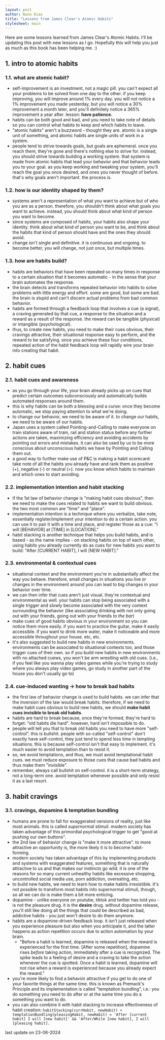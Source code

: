 ```yaml
---
layout: post
author: Nuno Dias
title: "Lessons from James Clear's Atomic Habits"
stylesheet: main
---
```


Here are some lessons learned from James Clear's Atomic Habits. I'll be updating this post with new lessons as I go. Hopefully this will help you just as much as this book has been helping me. :)

## 1. intro to atomic habits

### 1.1. what are atomic habit?

- self-improvement is an investment, not a magic pill. you can't expect all your problems to be solved from one day to the other. if you keep improving, you will improve around 1% every day. you will not notice a 1% improvement you made yesterday, but you will notice a 30% improvement a month later, and you'll definitely notice a 365% improvement a year after. lesson: **have patience.**
- habits can be both good and bad, and you need to take note of details so you can control what habits to keep and which habits to leave.
- "atomic habits" aren't a buzzword - thought they are. atomic is a single unit of something, and atomic habits are single units of work in a system.
- people tend to strive towards goals, but goals are ephemeral. once you reach them, they're gone and there's nothing else to strive for. instead, you should strive towards building a working system. that system is made from atomic habits that lead your behavior and that behavior leads you to your goal. as you keep working and tweaking your system, you'll reach the goal you once desired, and ones you never thought of before. that's why goals aren't important. the process is.

### 1.2. how is our identity shaped by them?

- systems aren't a representation of what you want to achieve but of who you are as a person. therefore, you shouldn't think about what goals you want to achieve. instead, you should think about what kind of person you want to become.
- since systems are composed of habits, your habits also shape your identity. think about what kind of person you want to be, and think about the habits that kind of person should have and the ones they should avoid.
- change isn't single and definitive. it is continuous and ongoing. to become better, you will change, not just once, but multiple times.

### 1.3. how are habits build?

- habits are behaviors that have been repeated so many times in response to a certain situation that it becomes automatic - in the sense that your brain automates the response.
- the brain detects and transforms repeated behavior into habits to solve problems with little energy and effort. some are good, but some are bad. the brain is stupid and can't discern actual problems from bad common behavior.
- habits are formed through a feedback loop that involves a cue (a signal), a craving generated by that cue, a response to the situation and a reward as a result of the response. the reward can be tangible (physical) or intangible (psychological).
- thus, to create new habits, you need to make their cues obvious, their cravings attractive, their situational response easy to perform, and the reward to be satisfying. once you achieve these four conditions, repeated action of the habit feedback loop will rapidly wire your brain into creating that habit.

## 2. habit cues

### 2.1. habit cues and awareness

- as you go through your life, your brain already picks up on cues that predict certain outcomes subconsciously and automatically builds automated responses around them.
- this is why habits can be both a blessing and a curse: once they become automatic, we stop paying attention to what we're doing.
- to change our behavior, we need to be aware of it. to change our habits, we need to be aware of our habits.
- Japan uses a system called Pointing-and-Calling to make everyone on train stations aware of train, rail and station status before any further actions are taken, maximizing efficiency and avoiding accidents by pointing out errors and mistakes. it can also be used by us to be more conscious about unconscious habits we have by Pointing and Calling them out.
- a good way to further make use of P&C is making a habit scorecard: take note of all the habits you already have and rank them as positive (+), negative (-) or neutral (=). now you know which habits to maintain and which ones to start avoiding.

### 2.2. implementation intention and habit stacking

- if the 1st law of behavior change is "making habit cues obvious", then we need to make the cues related to habits we want to build obvious. the two most common are "time" and "place".
- implementation intention is a technique where you verbalize, take note, essentially register/implement your intention to do a certain action. you can use it to pair it with a time and place, and register those as a cue: "I will [BEHAVIOR] at [TIME] in [LOCATION]."
- habit stacking is another technique that helps you build habits, and is based - as the name implies - on stacking habits on top of each other, using habits you already currently do as cues for new habits you want to build: "After [CURRENT HABIT], I will [NEW HABIT]."

### 2.3. environmental & contextual cues

- situational context and the environment you're in substantially affect the way you behave. therefore, small changes in situations you live or changes in the environment around you can lead to big changes in your behavior over time.
- we can then infer that cues aren't just visual. they're contextual and environmental as well. your habits can stop being associated with a single trigger and slowly become associated with the very context surrounding the behavior (like associating drinking with not only going out with your friends, going out with your friends _to the bar_)
- make cues of good habits obvious in your environment so you can notice them more easily. if you want to practice the guitar, make it easily accessible. if you want to drink more water, make it noticeable and more accessible throughout your house. etc, etc.
- it's also suggested to build new habits in new environments. environments can be associated to situational contexts too, and those trigger cues of their own. so if you build new habits in new environments with no attached cuews, you won't be arm wrestling with old cues. (i.e., if you feel like you wanna play video games while you're trying to study where you always play video games, go study in another part of the house you don't usually go to)

### 2.4. cue-induced wanting -> how to break bad habits

- the first law of behavior change is used to build habits. we can infer that the inversion of the law would break habits. therefore, if we need to make habit cues obvious to build new habits, we should **make habit cues invisible to break old habits**.
- habits are hard to break because, once they're formed, they're hard to forget: "old habits die hard". however, hard isn't impossible to do.
- people will tell you that to break old habits you need to have more "self-control". this is bullshit. people with so-called "self-control" don't exactly have self-control, they just tend to spend less time in tempting situations. this is because self-control isn't that easy to implement. it's much easier to avoid temptation than to resist it.
- so, we avoid temptations, and thus, we must avoid temptational habit cues. we must reduce exposure to those cues that cause bad habits and thus make them "invisible".
- remember, always call bullshit on self-control. it is a short-term strategy, not a long-term one. avoid temptation whenever possible and only resist it as a last resort.

## 3. habit cravings

### 3.1. cravings, dopamine & temptation bundling

- humans are prone to fall for exaggerated versions of reality, just like most animals. this is called _supernormal stimuli_. modern society has taken advantage of this primordial psychological trigger to get "good at pushing our own buttons".
- the 2nd law of behavior change is "make it more attractive". to more attractive an opportunity is, the more likely it is to become habit-forming.
- modern society has taken advantage of this by implementing products and systems with exaggerated features, something that is naturally attractive to us and that makes our instincts go wild. it is one of the reasons for so many current unhealthy habits like excessive shopping, uncontrolled social media use, porn addiction, overeating, etc.
- to build new habits, we need to learn how to make habits irresistible. it's not possible to transform most habits into supernormal stimuli, though, so all we can do is make them a bit more enticing.
- dopamine - unlike everyone on youtube, tiktok and twitter has told you - is not the pleasure drug. it is the **desire** drug. without dopamine release, you'll still like doing all the things that could be described as bad, addictive habits - you just won't desire to do them anymore.
- habits are a dopamine-driven feedback loop. it isn't just released when you experience pleasure but also when you anticipate it, and the latter happens as action repetition occurs due to action automation by your brain.
    - "Before a habit is learned, dopamine is released when the reward is experienced for the first time. [After some repetition], dopamine rises _before_ taking action, immediately after a cue is recognized. The spike leads to a feeling of desire and a craving to take the action whenever the cue is spotted. Once a habit is learned, dopamine will not rise when a reward is experienced because you already expect the reward."
- you're more likely to find a behavior attractive if you get to do one of your favorite things at the same time. this is known as Premack's Principle and its implementation is called "temptation bundling", i.e.: you do something you need to do after or at the same time you do a something you want to do.
- you can also combine it with habit stacking to increase effectiveness of habit creation: `habitStacking(currHabit, newHabit) + temptationBundling(pleasingHabit, newHabit) = 'After [current habit] I will [new habit]' && 'After/While [new habit], I will [pleasing habit].`

last update on 23-06-2024
